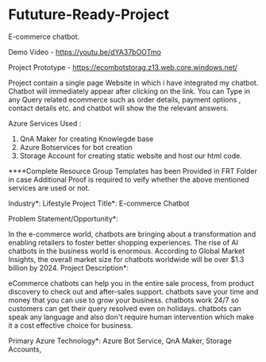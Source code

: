 # Fututure-Ready-Project
E-commerce chatbot.

Demo Video - https://youtu.be/dYA37bOOTmo

Project Prototype - https://ecombotstorag.z13.web.core.windows.net/

Project contain a single page Website in which i have integrated my chatbot. Chatbot will immediately appear after clicking on the link.
You can Type in any Query related ecommerce such as order details, payment options , contact details etc. and chatbot will show the the 
relevant answers.

Azure Services Used :
1. QnA Maker for creating Knowlegde base
2. Azure Botservices for bot creation
3. Storage Account for creating static website and host our html code.

****Complete Resource Group Templates has been Provided in FRT Folder in case Additional Proof is required to veify whether the above mentioned services are used or not.


Industry*: Lifestyle
Project Title*: E-commerce Chatbot

Problem Statement/Opportunity*:

In the e-commerce world, chatbots are bringing about a transformation and enabling retailers to foster better shopping experiences. The rise of AI chatbots in the business world is enormous. According to Global Market Insights, the overall market size for chatbots worldwide will be over $1.3 billion by 2024.
Project Description*:

eCommerce chatbots can help you in the entire sale process, from product discovery to check out and after-sales support. chatbots save your time and money that you can use to grow your business. chatbots work 24/7 so customers can get their query resolved even on holidays. chatbots can speak any language and also don't require human intervention which make it a cost effective choice for business.

Primary Azure Technology*: Azure Bot Service, QnA Maker, Storage Accounts,
